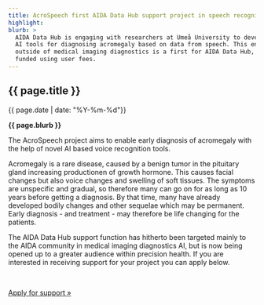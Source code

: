 ```yaml
---
title: AcroSpeech first AIDA Data Hub support project in speech recognition
highlight: 
blurb: >
  AIDA Data Hub is engaging with researchers at Umeå University to develop
  AI tools for diagnosing acromegaly based on data from speech. This engagement
  outside of medical imaging diagnostics is a first for AIDA Data Hub, and is
  funded using user fees.
---
```

## {{ page.title }}
<span class="small">{{ page.date | date: "%Y-%m-%d"}}</span>

<b>{{ page.blurb }}</b>

The AcroSpeech project aims to enable early diagnosis of acromegaly with the help of
novel AI based voice recognition tools.

Acromegaly is a rare disease, caused by a benign tumor in the pituitary gland
increasing productionen of growth hormone. This causes facial changes but also
voice changes and swelling of soft  tissues. The symptoms are unspecific and
gradual, so therefore many can go on for as long as 10 years before getting a
diagnosis. By that time, many have already developed bodily changes and other
sequelae which may be permanent. Early diagnosis - and treatment - may therefore
be life changing for the patients.

The AIDA Data Hub support function has hitherto been targeted mainly to the AIDA
community in medical imaging diagnostics AI, but is now being opened up to a
greater audience within precision health. If you are interested in receiving
support for your project you can apply below.

<br/>

<a class="button" href="/support/#apply">Apply for support &raquo;</a>

